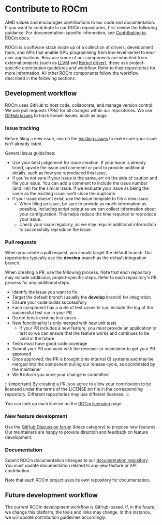<head>
  <meta charset="UTF-8">
  <meta name="description" content="Contributing to ROCm">
  <meta name="keywords" content="ROCm, contributing, contribute, maintainer, contributor">
</head>

# Contribute to ROCm

AMD values and encourages contributions to our code and documentation. If you want to contribute
to our ROCm repositories, first review the following guidance. For documentation-specific information,
see [Contributing to ROCm docs](https://rocm.docs.amd.com/en/latest/contribute/contributing.html).

ROCm is a software stack made up of a collection of drivers, development tools, and APIs that enable
GPU programming from low-level kernel to end-user applications. Because some of our components
are inherited from external projects (such as
[LLVM](https://github.com/ROCm/llvm-project) and
[Kernel driver](https://github.com/ROCm/ROCK-Kernel-Driver)), these use
project-specific contribution guidelines and workflow. Refer to their repositories for more information.
All other ROCm components follow the workflow described in the following sections.

## Development workflow

ROCm uses GitHub to host code, collaborate, and manage version control. We use pull requests (PRs)
for all changes within our repositories. We use
[GitHub issues](https://github.com/ROCm/ROCm/issues) to track known issues, such as
bugs.

### Issue tracking

Before filing a new issue, search the
[existing issues](https://github.com/ROCm/ROCm/issues) to make sure your issue isn't
already listed.

General issue guidelines:

* Use your best judgement for issue creation. If your issue is already listed, upvote the issue and
  comment or post to provide additional details, such as how you reproduced this issue.
* If you're not sure if your issue is the same, err on the side of caution and file your issue.
  You can add a comment to include the issue number (and link) for the similar issue. If we evaluate
  your issue as being the same as the existing issue, we'll close the duplicate.
* If your issue doesn't exist, use the issue template to file a new issue.
  * When filing an issue, be sure to provide as much information as possible, including script output so
    we can collect information about your configuration. This helps reduce the time required to
    reproduce your issue.
  * Check your issue regularly, as we may require additional information to successfully reproduce the
    issue.

### Pull requests

When you create a pull request, you should target the default branch.  Our repositories typically use the **develop** branch as the default integration branch.

When creating a PR, use the following process. Note that each repository may include additional,
project-specific steps. Refer to each repository's PR process for any additional steps.

* Identify the issue you want to fix
* Target the default branch (usually the **develop** branch) for integration
* Ensure your code builds successfully
* Each component has a suite of test cases to run; include the log of the successful test run in your PR
* Do not break existing test cases
* New functionality is only merged with new unit tests
  * If your PR includes a new feature, you must provide an application or test so we can ensure that the
    feature works and continues to be valid in the future
* Tests must have good code coverage
* Submit your PR and work with the reviewer or maintainer to get your PR approved
* Once approved, the PR is brought onto internal CI systems and may be merged into the component
  during our release cycle, as coordinated by the maintainer
* We'll inform you once your change is committed

:::{important}
By creating a PR, you agree to allow your contribution to be licensed under the
terms of the LICENSE.txt file in the corresponding repository. Different repositories may use different
licenses.
:::

You can look up each license on the [ROCm licensing](https://rocm.docs.amd.com/en/latest/about/license.html) page.

### New feature development

Use the [GitHub Discussion forum](https://github.com/ROCm/ROCm/discussions)
(Ideas category) to propose new features. Our maintainers are happy to provide direction and
feedback on feature development.

### Documentation

Submit ROCm documentation changes to our
[documentation repository](https://github.com/ROCm/ROCm). You must update
documentation related to any new feature or API contribution.

Note that each ROCm project uses its own repository for documentation.

## Future development workflow

The current ROCm development workflow is GitHub-based. If, in the future, we change this platform,
the tools and links may change. In this instance, we will update contribution guidelines accordingly.
